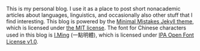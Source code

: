 This is my personal blog. I use it as a place to post short nonacademic articles about languages, linguistics, and occasionally also other stuff that I find interesting. This blog is powered by the [Minimal Mistakes Jekyll theme](https://mmistakes.github.io/minimal-mistakes/), which is licensed under [the MIT license](https://raw.githubusercontent.com/mmistakes/minimal-mistakes/master/LICENSE). The font for Chinese characters used in this blog is [I.Ming](https://github.com/ichitenfont/I.Ming) (一點明體), which is licensed under [IPA Open Font License v1.0](https://github.com/ichitenfont/I.Ming/blob/master/LICENSE.md).
